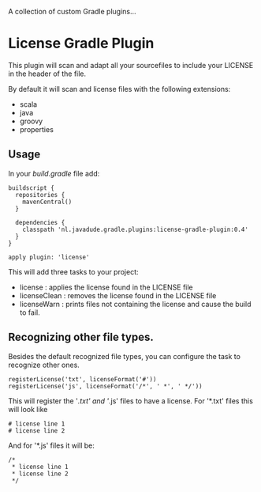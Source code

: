 A collection of custom Gradle plugins...

# License Gradle Plugin
This plugin will scan and adapt all your sourcefiles to include your LICENSE in the header of the file.

By default it will scan and license files with the following extensions:

* scala
* java
* groovy
* properties

## Usage
In your _build.gradle_ file add:

	buildscript {
	  repositories {
	  	mavenCentral()
	  }
	
	  dependencies {
	    classpath 'nl.javadude.gradle.plugins:license-gradle-plugin:0.4'
	  }
	}

	apply plugin: 'license'

This will add three tasks to your project:

- license        : applies the license found in the LICENSE file
- licenseClean   : removes the license found in the LICENSE file
- licenseWarn    : prints files not containing the license and cause the build to fail.

## Recognizing other file types.
Besides the default recognized file types, you can configure the task to recognize other ones.

    registerLicense('txt', licenseFormat('#'))
    registerLicense('js', licenseFormat('/*', ' *', ' */'))

This will register the '*.txt' and '*.js' files to have a license. For '*.txt' files this will look like

    # license line 1
    # license line 2

And for '*.js' files it will be:

    /*
     * license line 1
     * license line 2
     */
